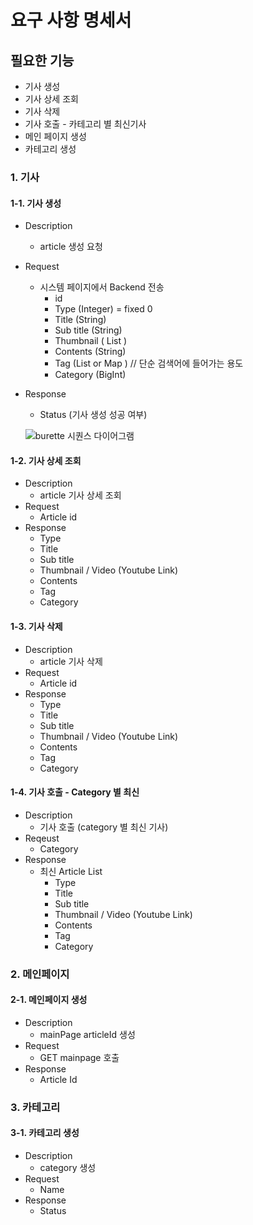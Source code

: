 # 요구 사항 명세서

## 필요한 기능
- 기사 생성
- 기사 상세 조회
- 기사 삭제
- 기사 호출 - 카테고리 별 최신기사
- 메인 페이지 생성
- 카테고리 생성

### 1. 기사
#### 1-1. 기사 생성
- Description 
    - article 생성 요청
- Request
    - 시스템 페이지에서 Backend 전송
        - id
        - Type (Integer) = fixed 0
        - Title (String)
        - Sub title (String)
        - Thumbnail  ( List<String> )
        - Contents (String)
        - Tag (List or Map <String>) // 단순 검색어에 들어가는 용도
        - Category (BigInt)

- Response
    - Status (기사 생성 성공 여부)


   ![burette 시퀀스 다이어그램](https://user-images.githubusercontent.com/17772475/114263005-f29c7100-9a1d-11eb-8793-bc19a31e2e62.png)
    
    
#### 1-2. 기사 상세 조회
- Description
    - article 기사 상세 조회
- Request
    - Article id
- Response
    - Type
    - Title
    - Sub title
    - Thumbnail / Video (Youtube Link)
    - Contents
    - Tag
    - Category

#### 1-3. 기사 삭제
- Description
    - article 기사 삭제
- Request
    - Article id
- Response
    - Type
    - Title
    - Sub title
    - Thumbnail / Video (Youtube Link)
    - Contents
    - Tag
    - Category
    
#### 1-4. 기사 호출 - Category 별 최신
- Description
    -  기사 호출 (category 별 최신 기사)
- Reqeust
    - Category
- Response
    - 최신 Article List
        - Type
        - Title
        - Sub title
        - Thumbnail / Video (Youtube Link)
        - Contents
        - Tag
        - Category
    
### 2. 메인페이지
#### 2-1. 메인페이지 생성
- Description
    - mainPage articleId 생성
- Request
    - GET mainpage 호출
- Response
    - Article Id

### 3. 카테고리
#### 3-1. 카테고리 생성
- Description
    - category 생성
- Request
    - Name
- Response
    - Status